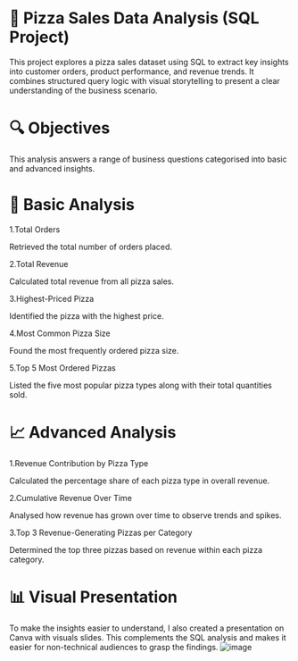 # 🍕 Pizza Sales Data Analysis (SQL Project)
This project explores a pizza sales dataset using SQL to extract key insights into customer orders, product performance, and revenue trends. It combines structured query logic with visual storytelling to present a clear understanding of the business scenario.

# 🔍 Objectives
This analysis answers a range of business questions categorised into basic and advanced insights.

# 📌 Basic Analysis
1.Total Orders

Retrieved the total number of orders placed.

2.Total Revenue

Calculated total revenue from all pizza sales.

3.Highest-Priced Pizza

Identified the pizza with the highest price.

4.Most Common Pizza Size

Found the most frequently ordered pizza size.

5.Top 5 Most Ordered Pizzas

Listed the five most popular pizza types along with their total quantities sold.

# 📈 Advanced Analysis
1.Revenue Contribution by Pizza Type

Calculated the percentage share of each pizza type in overall revenue.

2.Cumulative Revenue Over Time

Analysed how revenue has grown over time to observe trends and spikes.

3.Top 3 Revenue-Generating Pizzas per Category

Determined the top three pizzas based on revenue within each pizza category.


# 📊 Visual Presentation
To make the insights easier to understand, I also created a presentation on Canva with visuals slides. This complements the SQL analysis and makes it easier for non-technical audiences to grasp the findings.
![image](https://github.com/user-attachments/assets/9cf4bbb8-a0e2-4ab5-8cce-29dd88ca9f69)


